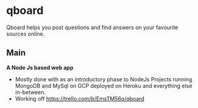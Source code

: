 # qboard
Qboard helps you post questions and find answers on your favourite sources online.

## Main
**A Node Js based web app**
 - Mostly done with as an introductory phase to NodeJs Projects running MongoDB and MySql on GCP deployed on Heroku and everything else in-between. 
 - Working off https://trello.com/b/EmsTM56q/qboard 

